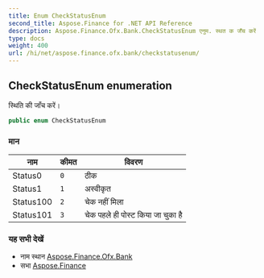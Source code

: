 ```yaml
---
title: Enum CheckStatusEnum
second_title: Aspose.Finance for .NET API Reference
description: Aspose.Finance.Ofx.Bank.CheckStatusEnum एनुम. स्थत क जँच करें
type: docs
weight: 400
url: /hi/net/aspose.finance.ofx.bank/checkstatusenum/
---
```

## CheckStatusEnum enumeration

स्थिति की जाँच करें।

```csharp
public enum CheckStatusEnum
```

### मान

| नाम | कीमत | विवरण |
| --- | --- | --- |
| Status0 | `0` | ठीक |
| Status1 | `1` | अस्वीकृत |
| Status100 | `2` | चेक नहीं मिला |
| Status101 | `3` | चेक पहले ही पोस्ट किया जा चुका है |

### यह सभी देखें

* नाम स्थान [Aspose.Finance.Ofx.Bank](../../aspose.finance.ofx.bank/)
* सभा [Aspose.Finance](../../)


